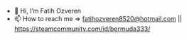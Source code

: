- 👋 Hi, I’m Fatih Ozveren
- 📫 How to reach me  =>  fatihozveren8520@hotmail.com || https://steamcommunity.com/id/bermuda333/
